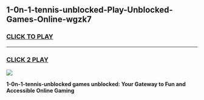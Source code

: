 
## 1-0n-1-tennis-unblocked-Play-Unblocked-Games-Online-wgzk7
<h3>
<a href="https://premium76.site?title=1-0n-1-tennis-unblocked&ref=25A">CLICK TO PLAY</a></h3>
<hr>

<h3>
<a href="https://premium76.site?title=1-0n-1-tennis-unblocked&ref=25A">CLICK 2 PLAY</a>
  
</h3>

<a href="https://premium76.site?title=1-0n-1-tennis-unblocked&ref=25A"><img src="https://clearcache.store/games.png"></a>


**1-0n-1-tennis-unblocked games unblocked: Your Gateway to Fun and Accessible Online Gaming**
